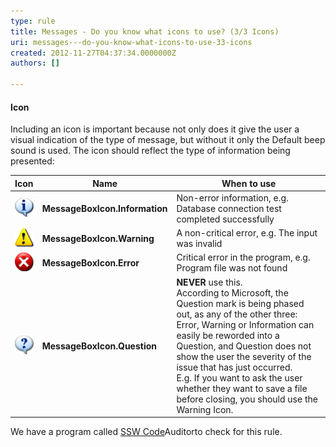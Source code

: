 ```yaml
---
type: rule
title: Messages - Do you know what icons to use? (3/3 Icons)
uri: messages---do-you-know-what-icons-to-use-33-icons
created: 2012-11-27T04:37:34.0000000Z
authors: []

---
```


#### Icon

Including an icon is important because not only does it give the user a visual indication of the type of message, but without it only the Default beep sound is used. The icon should reflect the type of information being presented:
 

| Icon | Name | When to use |
| --- | --- | --- |
| ![](../../assets/Info.gif) | **MessageBoxIcon.Information** | Non-error information, e.g. Database connection test completed successfully |
| ![](../../assets/Warning.gif) | **MessageBoxIcon.Warning** | A non-critical error, e.g. The input was invalid |
| ![](../../assets/Error.gif) | **MessageBoxIcon.Error** | Critical error in the program, e.g. Program file was not found |
| ![](../../assets/Question.gif) | **MessageBoxIcon.Question** | **NEVER** use this.  <br>According to Microsoft, the Question mark is being phased out, as any of the other three: Error, Warning or Information can easily be reworded into a Question, and Question does not show the user the severity of the issue that has just occurred.<br>E.g.  If you want to ask the user whether they want to save a file before closing, you should use the Warning Icon.  |



We have a program called [SSW Code](http://www.ssw.com.au/ssw/CodeAuditor/Rules.aspx#TitleVB)Auditorto check for this rule.
